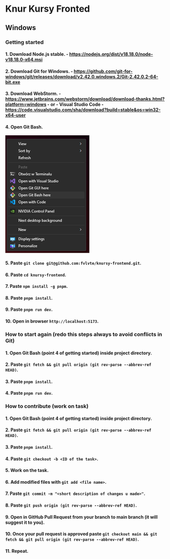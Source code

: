 # Knur Kursy Fronted

## Windows

### Getting started

#### 1. Download Node.js stable. - https://nodejs.org/dist/v18.18.0/node-v18.18.0-x64.msi
#### 2. Download Git for Windows. - https://github.com/git-for-windows/git/releases/download/v2.42.0.windows.2/Git-2.42.0.2-64-bit.exe
#### 3. Download WebStorm. - https://www.jetbrains.com/webstorm/download/download-thanks.html?platform=windows - or - Visual Studio Code - https://code.visualstudio.com/sha/download?build=stable&os=win32-x64-user
#### 4. Open Git Bash.
![GIT BASH](docs/assets/GitBashContextMenuWindows.png)
#### 5. Paste `git clone git@github.com:fvlvte/knursy-frontend.git`.
#### 6. Paste `cd knursy-frontend`.
#### 7. Paste `npm install -g pnpm`.
#### 8. Paste `pnpm install`.
#### 9. Paste `pnpm run dev`.
#### 10. Open in browser `http://localhost:5173`.

### How to start again (redo this steps always to avoid conflicts in Git)
#### 1. Open Git Bash (point 4 of getting started) inside project directory.
#### 2. Paste `git fetch && git pull origin (git rev-parse --abbrev-ref HEAD)`.
#### 3. Paste `pnpm install`.
#### 4. Paste `pnpm run dev`.

### How to contribute (work on task)
#### 1. Open Git Bash (point 4 of getting started) inside project directory.
#### 2. Paste `git fetch && git pull origin (git rev-parse --abbrev-ref HEAD)`.
#### 3. Paste `pnpm install`.
#### 4. Paste `git checkout -b <ID of the task>`.
#### 5. Work on the task.
#### 6. Add modified files with `git add <file name>`.
#### 7. Paste `git commit -m "<short description of changes u made>"`.
#### 8. Paste `git push origin (git rev-parse --abbrev-ref HEAD)`.
#### 9. Open in GitHub Pull Request from your branch to main branch (it will suggest it to you).
#### 10. Once your pull request is approved paste `git checkout main && git fetch && git pull origin (git rev-parse --abbrev-ref HEAD)`.
#### 11. Repeat.
